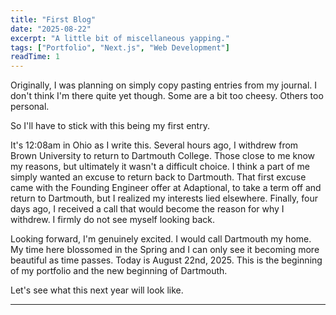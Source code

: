 ```yaml
---
title: "First Blog"
date: "2025-08-22"
excerpt: "A little bit of miscellaneous yapping."
tags: ["Portfolio", "Next.js", "Web Development"]
readTime: 1
---
```

Originally, I was planning on simply copy pasting entries from my journal. I don't think I'm there quite yet though. Some are a bit too cheesy. Others too personal.  


So I'll have to stick with this being my first entry. 


It's 12:08am in Ohio as I write this. Several hours ago, I withdrew from Brown University to return to Dartmouth College. Those close to me know my reasons, but ultimately it wasn't a difficult choice. I think a part of me simply wanted an excuse to return back to Dartmouth. That first excuse came with the Founding Engineer offer at Adaptional, to take a term off and return to Dartmouth, but I realized my interests lied elsewhere. Finally, four days ago, I received a call that would become the reason for why I withdrew. I firmly do not see myself looking back. 


Looking forward, I'm genuinely excited. I would call Dartmouth my home. My time here blossomed in the Spring and I can only see it becoming more beautiful as time passes. Today is August 22nd, 2025. This is the beginning of my portfolio and the new beginning of Dartmouth. 


Let's see what this next year will look like. 

---

